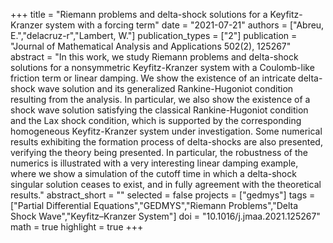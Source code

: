 +++
title = "Riemann problems and delta-shock solutions for a Keyfitz-Kranzer system with a forcing term"
date = "2021-07-21"
authors = ["Abreu, E.","delacruz-r","Lambert, W."]
publication_types = ["2"]
publication = "Journal of Mathematical Analysis and Applications 502(2), 125267"
abstract = "In this work, we study Riemann problems and delta-shock solutions for a nonsymmetric Keyfitz-Kranzer system with a Coulomb-like friction term or linear damping. We show the existence of an intricate delta-shock wave solution and its generalized Rankine-Hugoniot condition resulting from the analysis. In particular, we also show the existence of a shock wave solution satisfying the classical Rankine-Hugoniot condition and the Lax shock condition, which is supported by the corresponding homogeneous Keyfitz-Kranzer system under investigation. Some numerical results exhibiting the formation process of delta-shocks are also presented, verifying the theory being presented. In particular, the robustness of the numerics is illustrated with a very interesting linear damping example, where we show a simulation of the cutoff time in which a delta-shock singular solution ceases to exist, and in fully agreement with the theoretical results."
abstract_short = ""
selected = false
projects = ["gedmys"]
tags = ["Partial Differential Equations","GEDMYS","Riemann Problems","Delta Shock Wave","Keyfitz–Kranzer System"]
doi = "10.1016/j.jmaa.2021.125267"
math = true
highlight = true
+++
